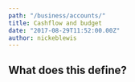 ```yaml
---
path: "/business/accounts/"
title: Cashflow and budget
date: "2017-08-29T11:52:00.00Z"
author: nickeblewis
---
```


## What does this define?